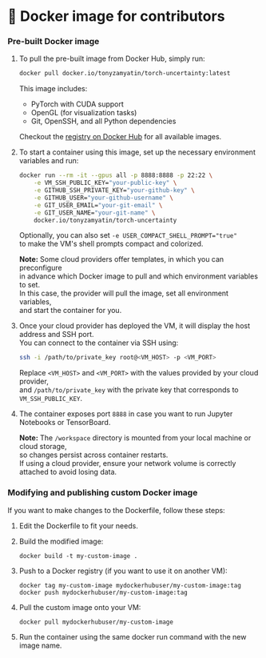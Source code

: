 # :whale: Docker image for contributors
### Pre-built Docker image
1. To pull the pre-built image from Docker Hub, simply run:
    ```bash
    docker pull docker.io/tonyzamyatin/torch-uncertainty:latest
    ```

    This image includes:
    - PyTorch with CUDA support
    - OpenGL (for visualization tasks)
    - Git, OpenSSH, and all Python dependencies

    Checkout the [registry on Docker Hub](https://hub.docker.com/repository/docker/tonyzamyatin/torch-uncertainty/general) for all available images.

2. To start a container using this image, set up the necessary environment variables and run:
    ```bash
    docker run --rm -it --gpus all -p 8888:8888 -p 22:22 \
        -e VM_SSH_PUBLIC_KEY="your-public-key" \
        -e GITHUB_SSH_PRIVATE_KEY="your-github-key" \
        -e GITHUB_USER="your-github-username" \
        -e GIT_USER_EMAIL="your-git-email" \
        -e GIT_USER_NAME="your-git-name" \
        docker.io/tonyzamyatin/torch-uncertainty
    ```

    Optionally, you can also set `-e USER_COMPACT_SHELL_PROMPT="true"`  
    to make the VM's shell prompts compact and colorized.

    **Note:** Some cloud providers offer templates, in which you can preconfigure  
    in advance which Docker image to pull and which environment variables to set.  
    In this case, the provider will pull the image, set all environment variables,  
    and start the container for you.

3. Once your cloud provider has deployed the VM, it will display the host address and SSH port.  
    You can connect to the container via SSH using:
    ```bash
    ssh -i /path/to/private_key root@<VM_HOST> -p <VM_PORT>
    ```

    Replace `<VM_HOST>` and `<VM_PORT>` with the values provided by your cloud provider,  
    and `/path/to/private_key` with the private key that corresponds to `VM_SSH_PUBLIC_KEY`.

4. The container exposes port `8888` in case you want to run Jupyter Notebooks or TensorBoard.

    **Note:** The `/workspace` directory is mounted from your local machine or cloud storage,  
    so changes persist across container restarts.  
    If using a cloud provider, ensure your network volume is correctly attached to avoid losing data.

### Modifying and publishing custom Docker image
If you want to make changes to the Dockerfile, follow these steps:
1. Edit the Dockerfile to fit your needs.

2. Build the modified image:
    ```
    docker build -t my-custom-image .
    ```

3. Push to a Docker registry (if you want to use it on another VM):
    ```
    docker tag my-custom-image mydockerhubuser/my-custom-image:tag
    docker push mydockerhubuser/my-custom-image:tag
    ```
    
4. Pull the custom image onto your VM:
    ```
    docker pull mydockerhubuser/my-custom-image
    ```
    
5. Run the container using the same docker run command with the new image name.
